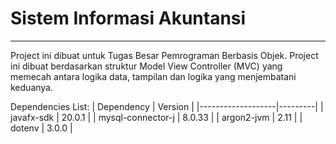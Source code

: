 # Sistem Informasi Akuntansi
---

Project ini dibuat untuk Tugas Besar Pemrograman Berbasis Objek. Project ini dibuat berdasarkan struktur Model View Controller (MVC) yang memecah antara logika data, tampilan dan logika yang menjembatani keduanya.

Dependencies List:
| Dependency        | Version |
|-------------------|---------|
| javafx-sdk        | 20.0.1  |
| mysql-connector-j | 8.0.33  |
| argon2-jvm        | 2.11    |
| dotenv            | 3.0.0   |